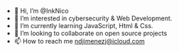 - 👋 Hi, I’m @InkNico
- 👀 I’m interested in cybersecurity & Web Development.
- 🌱 I’m currently learning JavaScript, Html & Css.
- 💞️ I’m looking to collaborate on open source projects
- 📫 How to reach me ndjimenezj@icloud.com

<!---
InkNico/InkNico is a ✨ special ✨ repository because its `README.md` (this file) appears on your GitHub profile.
You can click the Preview link to take a look at your changes.
--->
